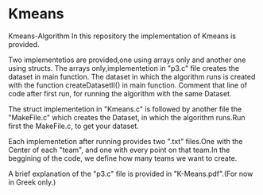 # Kmeans
Kmeans-Algorithm
In this repository the implementation of Kmeans is provided.

Two implementetios are provided,one using arrays only and another one using structs.
The arrays only,implementetion in "p3.c" file creates the dataset in main function.
The dataset in which the algorithm runs is created with the function createDatasetII() in main function.
Comment that line of code after first run, for running the algorithm with the same Dataset.

The struct implementetion in "Kmeans.c" is followed by another file the "MakeFile.c" which creates the Dataset,
in which the algorithm runs.Run first the MakeFile.c, to get your dataset.

Each implementetion after running provides two ".txt" files.One with the Center of each "team",
and one with every point on that team.In the beggining of the code, we define how many teams we want to create.

A brief explanation of the "p3.c" file is provided in "K-Means.pdf".(For now in Greek only.)
